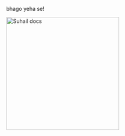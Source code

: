 bhago yeha se!











<img alt="Suhail docs" height="300" src="https://telegra.ph/file/b90be5c3190a99448239a.jpg">
  </a>
</p>
